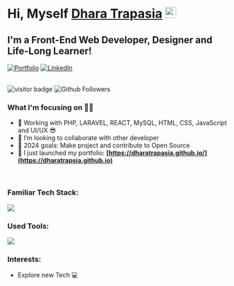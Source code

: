 # Hi, Myself <a href="https://dharatrapasia.github.io" target="_blank">Dhara Trapasia</a> <img src="https://media.giphy.com/media/hvRJCLFzcasrR4ia7z/giphy.gif" width="25px">

## I'm a Front-End Web Developer, Designer and Life-Long Learner!

<div align="left">
  <a href="https://dharatrapasia.github.io/"><img alt="Portfolio" src="https://img.shields.io/badge/portfolio-008000.svg?style=for-the-badge&logo=google-chrome&logoColor=white"/></a>
  <a href="https://www.linkedin.com/in/dharatrapasia/"><img alt="LinkedIn" src="https://img.shields.io/badge/linkedin-%230077B5.svg?style=for-the-badge&logo=linkedin&logoColor=white"/></a>
</div>

<br/>

![visitor badge](https://visitor-badge.laobi.icu/badge?page_id=dharatrapasia.visitor-badge.issue.1&title=Github%20Visitors)
![Github Followers](https://img.shields.io/github/followers/dharatrapasia?label=Github%20Connection&style=flat)
### What I'm focusing on 👨‍💻

- 🌱 Working with PHP, LARAVEL, REACT, MySQL, HTML, CSS, JavaScript and UI/UX 😎
- 👯 I’m looking to collaborate with other developer
- 🥅 2024 goals: Make project and contribute to Open Source
- 🔭 I just launched my portfolio: **[https://dharatrapasia.github.io/](https://dharatrapsia.github.io)**

<br/>

### Familiar Tech Stack:

<!-- language -->
[![](https://skillicons.dev/icons?i=html,css,bootstrap,php,laravel,react,wordpress)]()

### Used Tools:

[![](https://skillicons.dev/icons?i=git,github,netlify,vscode,powershell)]()


### Interests:

- Explore new Tech 💻

